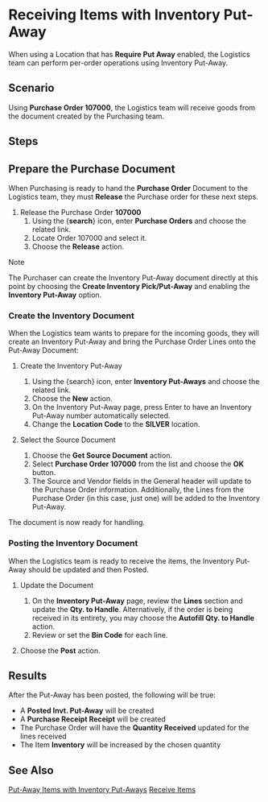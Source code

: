 # Receiving Items with Inventory Put-Away

When using a Location that has **Require Put Away** enabled, the Logistics team can perform per-order operations using Inventory Put-Away.

## Scenario
Using **Purchase Order 107000**, the Logistics team will receive goods from the document created by the Purchasing team.

## Steps

## Prepare the Purchase Document
When Purchasing is ready to hand the **Purchase Order** Document to the Logistics team, they must **Release** the Purchase order for these next steps.
1. Release the Purchase  Order **107000**
    1. Using the {**search**} icon, enter **Purchase Orders** and choose the related link.
    2. Locate Order 107000 and select it.
    3. Choose the **Release** action.

> [!NOTE]
> The Purchaser can create the Inventory Put-Away document directly at this point by choosing the **Create Inventory Pick/Put-Away** and enabling the **Inventory Put-Away** option.

### Create the Inventory Document
When the Logistics team wants to prepare for the incoming goods, they will create an Inventory Put-Away and bring the Purchase Order Lines onto the Put-Away Document:

1. Create the Inventory Put-Away
    1. Using the {search} icon, enter **Inventory Put-Aways** and choose the related link.
    2. Choose the **New** action.
    3. On the Inventory Put-Away page, press Enter to have an Inventory Put-Away number automatically selected.
    4. Change the **Location Code** to the **SILVER** location.
			
 2. Select the Source Document
    1. Choose the **Get Source Document** action.
    2. Select **Purchase Order 107000** from the list and choose the **OK** button.
    3. The Source and Vendor fields in the General header will update to the Purchase Order information.  Additionally, the Lines from the Purchase Order (in this case, just one) will be added to the Inventory Put-Away.

The document is now ready for handling.

### Posting the Inventory Document
When the Logistics team is ready to receive the items, the Inventory Put-Away should be updated and then Posted.

1. Update the Document
    1. On the **Inventory Put-Away** page, review the **Lines** section and update the **Qty. to Handle**.  Alternatively, if the order is being received in its entirety, you may choose the **Autofill Qty. to Handle** action.
	2. Review or set the **Bin Code** for each line.
			
2. Choose the **Post** action.

## Results 
After the Put-Away has been posted, the following will be true:

 - A **Posted Invt. Put-Away** will be created
 - A **Purchase Receipt Receipt** will be created
 - The Purchase Order will have the **Quantity Received** updated for the lines received
 - The Item **Inventory** will be increased by the chosen quantity

## See Also
[Put-Away Items with Inventory Put-Aways](https://learn.microsoft.com/en-us/dynamics365/business-central/warehouse-how-to-put-items-away-with-inventory-put-aways)
[Receive Items](https://learn.microsoft.com/en-us/dynamics365/business-central/warehouse-how-receive-items)